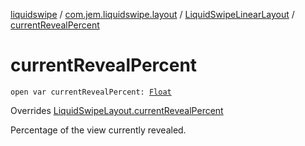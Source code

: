 [liquidswipe](../../index.md) / [com.jem.liquidswipe.layout](../index.md) / [LiquidSwipeLinearLayout](index.md) / [currentRevealPercent](./current-reveal-percent.md)

# currentRevealPercent

`open var currentRevealPercent: `[`Float`](https://kotlinlang.org/api/latest/jvm/stdlib/kotlin/-float/index.html)

Overrides [LiquidSwipeLayout.currentRevealPercent](../../com.jem.liquidswipe.base/-liquid-swipe-layout/current-reveal-percent.md)

Percentage of the view currently revealed.

